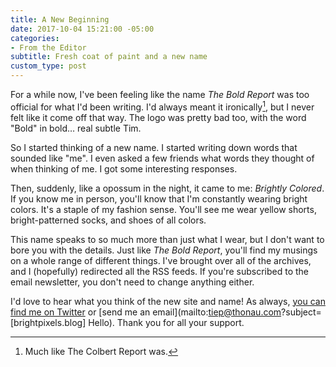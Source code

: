 ```yaml
---
title: A New Beginning
date: 2017-10-04 15:21:00 -05:00
categories:
- From the Editor
subtitle: Fresh coat of paint and a new name
custom_type: post
---
```


For a while now, I've been feeling like the name *The Bold Report* was too official for what I'd been writing. I'd always meant it ironically[^ironically], but I never felt like it come off that way. The logo was pretty bad too, with the word "Bold" in bold… real subtle Tim.

So I started thinking of a new name. I started writing down words that sounded like "me". I even asked a few friends what words they thought of when thinking of me. I got some interesting responses.

Then, suddenly, like a opossum in the night, it came to me: *Brightly Colored*. If you know me in person, you'll know that I'm constantly wearing bright colors. It's a staple of my fashion sense. You'll see me wear yellow shorts, bright-patterned socks, and shoes of all colors.

This name speaks to so much more than just what I wear, but I don't want to bore you with the details. Just like *The Bold Report*, you'll find my musings on a whole range of different things. I've brought over all of the archives, and I (hopefully) redirected all the RSS feeds. If you're subscribed to the email newsletter, you don't need to change anything either.

I'd love to hear what you think of the new site and name! As always, [you can find me on Twitter](https://twitter.com/smithtimmytim) or [send me an email](mailto:tiep@thonau.com?subject=[brightpixels.blog] Hello). Thank you for all your support.

[^ironically]: Much like The Colbert Report was.
